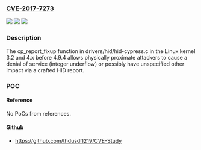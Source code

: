 ### [CVE-2017-7273](https://cve.mitre.org/cgi-bin/cvename.cgi?name=CVE-2017-7273)
![](https://img.shields.io/static/v1?label=Product&message=n%2Fa&color=blue)
![](https://img.shields.io/static/v1?label=Version&message=n%2Fa&color=blue)
![](https://img.shields.io/static/v1?label=Vulnerability&message=n%2Fa&color=brighgreen)

### Description

The cp_report_fixup function in drivers/hid/hid-cypress.c in the Linux kernel 3.2 and 4.x before 4.9.4 allows physically proximate attackers to cause a denial of service (integer underflow) or possibly have unspecified other impact via a crafted HID report.

### POC

#### Reference
No PoCs from references.

#### Github
- https://github.com/thdusdl1219/CVE-Study

